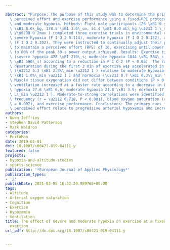 ---
abstract: "Purpose: The purpose of this study was to determine the primary cues regulating\
  \ perceived effort and exercise performance using a fixed-RPE protocol in severe\
  \ and moderate hypoxia. Methods: Eight male participants (26 \xB1 6 years, 76.3\
  \ \xB1 8.6\_kg, 178.5 \xB1 3.6\_cm, 51.4 \xB1 8.0 mL\_kg \u2212 1 \_min \u2212 1\
  \ V\u02D9 O 2max ) completed three exercise trials in environmental conditions of\
  \ severe hypoxia (F I O 2 0.114), moderate hypoxia (F I O 2 0.152), and normoxia\
  \ (F I O 2 0.202). They were instructed to continually adjust their power output\
  \ to maintain a perceived effort (RPE) of 16, exercising until power output declined\
  \ to 80% of the peak 30-s power output achieved. Results: Exercise time was reduced\
  \ (severe hypoxia 428 \xB1 210\_s; moderate hypoxia 1044 \xB1 384\_s; normoxia 1550\
  \ \xB1 590\_s) according to a reduction in F I O 2 (P < 0.05). The rate of oxygen\
  \ desaturation during the first 3 min of exercise was accelerated in severe hypoxia\
  \ (\u2212 5.3 \xB1 2.8%\_min \u2212 1 ) relative to moderate hypoxia (\u2212 2.5\
  \ \xB1 1.0%\_min \u2212 1 ) and normoxia (\u2212 0.7 \xB1 0.3%\_min \u2212 1 ).\
  \ Muscle tissue oxygenation did not differ between conditions (P > 0.05). Minute\
  \ ventilation increased at a faster rate according to a decrease in F I O 2 (severe\
  \ hypoxia 27.6 \xB1 6.6; moderate hypoxia 21.8 \xB1 3.9; normoxia 17.3 \xB1 3.9\
  \ L\_min \u2212 1 ). Moderate-to-strong correlations were identified between breathing\
  \ frequency (r = \u2212 0.718, P < 0.001), blood oxygen saturation (r = 0.611, P\
  \ = 0.002), and exercise performance. Conclusions: The primary cues for determining\
  \ perceived effort relate to progressive arterial hypoxemia and increases in ventilation."
authors:
- Owen Jeffries
- Stephen David Patterson
- Mark Waldron
categories:
- PortaMon
date: 2019-01-01
doi: 10.1007/s00421-019-04111-y
featured: false
projects:
- hypoxia-and-altitude-studies
- sports-science
publication: '*European Journal of Applied Physiology*'
publication_types:
- '2'
publishDate: 2021-03-05 16:32:20.989765+00:00
tags:
- Altitude
- Arterial oxygen saturation
- Cognition
- Exercise
- Hypoxemia
- Ventilation
title: The effect of severe and moderate hypoxia on exercise at a fixed level of perceived
  exertion
url_pdf: http://dx.doi.org/10.1007/s00421-019-04111-y

---
